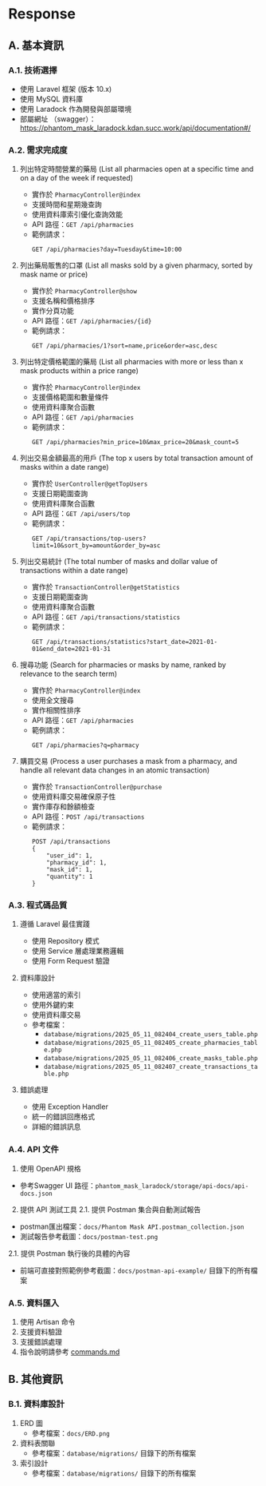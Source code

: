 # Response

## A. 基本資訊
### A.1. 技術選擇
- 使用 Laravel 框架 (版本 10.x)
- 使用 MySQL 資料庫
- 使用 Laradock 作為開發與部屬環境
- 部屬網址 （swagger）：https://phantom_mask_laradock.kdan.succ.work/api/documentation#/

### A.2. 需求完成度
1. 列出特定時間營業的藥局 (List all pharmacies open at a specific time and on a day of the week if requested)
   - 實作於 `PharmacyController@index`
   - 支援時間和星期幾查詢
   - 使用資料庫索引優化查詢效能
   - API 路徑：`GET /api/pharmacies`
   - 範例請求：
     ```
     GET /api/pharmacies?day=Tuesday&time=10:00
     ```

2. 列出藥局販售的口罩 (List all masks sold by a given pharmacy, sorted by mask name or price)
   - 實作於 `PharmacyController@show`
   - 支援名稱和價格排序
   - 實作分頁功能
   - API 路徑：`GET /api/pharmacies/{id}`
   - 範例請求：
     ```
     GET /api/pharmacies/1?sort=name,price&order=asc,desc
     ```

3. 列出特定價格範圍的藥局 (List all pharmacies with more or less than x mask products within a price range)
   - 實作於 `PharmacyController@index`
   - 支援價格範圍和數量條件
   - 使用資料庫聚合函數
   - API 路徑：`GET /api/pharmacies`
   - 範例請求：
     ```
     GET /api/pharmacies?min_price=10&max_price=20&mask_count=5
     ```

4. 列出交易金額最高的用戶 (The top x users by total transaction amount of masks within a date range)
   - 實作於 `UserController@getTopUsers`
   - 支援日期範圍查詢
   - 使用資料庫聚合函數
   - API 路徑：`GET /api/users/top`
   - 範例請求：
     ```
     GET /api/transactions/top-users?limit=10&sort_by=amount&order_by=asc
     ```

5. 列出交易統計 (The total number of masks and dollar value of transactions within a date range)
   - 實作於 `TransactionController@getStatistics`
   - 支援日期範圍查詢
   - 使用資料庫聚合函數
   - API 路徑：`GET /api/transactions/statistics`
   - 範例請求：
     ```
     GET /api/transactions/statistics?start_date=2021-01-01&end_date=2021-01-31
     ```

6. 搜尋功能 (Search for pharmacies or masks by name, ranked by relevance to the search term)
   - 實作於 `PharmacyController@index`
   - 使用全文搜尋
   - 實作相關性排序
   - API 路徑：`GET /api/pharmacies`
   - 範例請求：
     ```
     GET /api/pharmacies?q=pharmacy
     ```

7. 購買交易 (Process a user purchases a mask from a pharmacy, and handle all relevant data changes in an atomic transaction)
   - 實作於 `TransactionController@purchase`
   - 使用資料庫交易確保原子性
   - 實作庫存和餘額檢查
   - API 路徑：`POST /api/transactions`
   - 範例請求：
     ```
     POST /api/transactions
     {
         "user_id": 1,
         "pharmacy_id": 1,
         "mask_id": 1,
         "quantity": 1
     }
     ```

### A.3. 程式碼品質
1. 遵循 Laravel 最佳實踐
   - 使用 Repository 模式
   - 使用 Service 層處理業務邏輯
   - 使用 Form Request 驗證

2. 資料庫設計
   - 使用適當的索引
   - 使用外鍵約束
   - 使用資料庫交易
   - 參考檔案：
     - `database/migrations/2025_05_11_082404_create_users_table.php`
     - `database/migrations/2025_05_11_082405_create_pharmacies_table.php`
     - `database/migrations/2025_05_11_082406_create_masks_table.php`
     - `database/migrations/2025_05_11_082407_create_transactions_table.php`

3. 錯誤處理
   - 使用 Exception Handler
   - 統一的錯誤回應格式
   - 詳細的錯誤訊息

### A.4. API 文件
1. 使用 OpenAPI 規格
  - 參考Swagger UI 路徑：`phantom_mask_laradock/storage/api-docs/api-docs.json`
2. 提供 API 測試工具
2.1. 提供 Postman 集合與自動測試報告
  - postman匯出檔案：`docs/Phantom Mask API.postman_collection.json`
  - 測試報告參考截圖：`docs/postman-test.png`
  
2.1. 提供 Postman 執行後的具體的內容
  - 前端可直接對照範例參考截圖：`docs/postman-api-example/` 目錄下的所有檔案


### A.5. 資料匯入
1. 使用 Artisan 命令
2. 支援資料驗證
3. 支援錯誤處理
4. 指令說明請參考 [commands.md](docs/commands.md)

## B. 其他資訊
### B.1. 資料庫設計
1. ERD 圖
   - 參考檔案：`docs/ERD.png`
2. 資料表關聯
   - 參考檔案：`database/migrations/` 目錄下的所有檔案
3. 索引設計
   - 參考檔案：`database/migrations/` 目錄下的所有檔案
